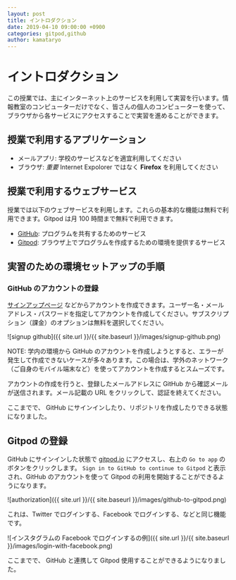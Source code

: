 ```yaml
---
layout: post
title: イントロダクション
date: 2019-04-10 09:00:00 +0900
categories: gitpod,github
author: kamataryo
---
```


# イントロダクション

この授業では、主にインターネット上のサービスを利用して実習を行います。情報教室のコンピューターだけでなく、皆さんの個人のコンピューターを使って、ブラウザから各サービスにアクセスすることで実習を進めることができます。

## 授業で利用するアプリケーション

- メールアプリ: 学校のサービスなどを適宜利用してください
- ブラウザ: _重要_ Internet Expolorer ではなく **Firefox** を利用してください

## 授業で利用するウェブサービス

授業では以下のウェブサービスを利用します。これらの基本的な機能は無料で利用できます。Gitpod は月 100 時間まで無料で利用できます。

- [GitHub](https://github.com): プログラムを共有するためのサービス
- [Gitpod](https://gitpod.io): ブラウザ上でプログラムを作成するための環境を提供するサービス

## 実習のための環境セットアップの手順

### GitHub のアカウントの登録

[サインアップページ](https://github.com/join) などからアカウントを作成できます。ユーザー名・メールアドレス・パスワードを指定してアカウントを作成してください。サブスクリプション（課金）のオプションは無料を選択してください。

![signup github]({{ site.url }}/{{ site.baseurl }}/images/signup-github.png)

NOTE: 学内の環境から GitHub のアカウントを作成しようとすると、エラーが発生して作成できないケースが多々あります。この場合は、学外のネットワーク（ご自身のモバイル端末など）を使ってアカウントを作成するとスムーズです。

アカウントの作成を行うと、登録したメールアドレスに GitHub から確認メールが送信されます。メール記載の URL をクリックして、認証を終えてください。

ここまでで、 GitHub にサインインしたり、リポジトリを作成したりできる状態になりました。

## Gitpod の登録

GitHub にサインインした状態で [gitpod.io](https://gitpod.io) にアクセスし、右上の `Go to app` のボタンをクリックします。 `Sign in to GitHub to continue to Gitpod` と表示され、GitHub のアカウントを使って Gitpod の利用を開始することができるようになります。

![authorization]({{ site.url }}/{{ site.baseurl }}/images/github-to-gitpod.png)

これは、Twitter でログインする、Facebook でログインする、などと同じ機能です。

![インスタグラムの Facebook でログインするの例]({{ site.url }}/{{ site.baseurl }}/images/login-with-facebook.png)

ここまでで、 GitHub と連携して Gitpod 使用することができるようになりました。
